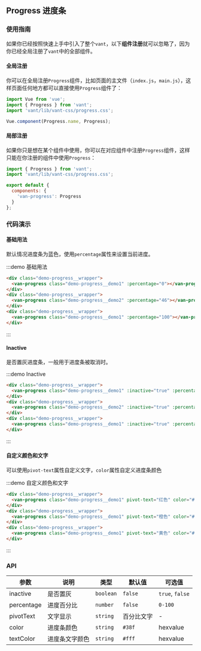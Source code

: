 <style>
  @component-namespace demo {
    @b progress {
      @e wrapper {
        padding: 5px;
        margin: 20px 10px;
      }
    }
  } 
</style>


## Progress 进度条

### 使用指南

如果你已经按照快速上手中引入了整个`vant`，以下**组件注册**就可以忽略了，因为你已经全局注册了`vant`中的全部组件。

#### 全局注册

你可以在全局注册`Progress`组件，比如页面的主文件（`index.js`，`main.js`），这样页面任何地方都可以直接使用`Progress`组件了：

```js
import Vue from 'vue';
import { Progress } from 'vant';
import 'vant/lib/vant-css/progress.css';

Vue.component(Progress.name, Progress);
```

#### 局部注册

如果你只是想在某个组件中使用，你可以在对应组件中注册`Progress`组件，这样只能在你注册的组件中使用`Progress`：

```js
import { Progress } from 'vant';
import 'vant/lib/vant-css/progress.css';

export default {
  components: {
    'van-progress': Progress
  }
};
```

### 代码演示

#### 基础用法

默认情况进度条为蓝色，使用`percentage`属性来设置当前进度。

:::demo 基础用法
```html
<div class="demo-progress__wrapper">
  <van-progress class="demo-progress__demo1" :percentage="0"></van-progress>
</div>
<div class="demo-progress__wrapper">
  <van-progress class="demo-progress__demo2" :percentage="46"></van-progress>
</div>
<div class="demo-progress__wrapper">
  <van-progress class="demo-progress__demo1" :percentage="100"></van-progress>
</div>
```
:::


#### Inactive

是否置灰进度条，一般用于进度条被取消时。

:::demo Inactive
```html
<div class="demo-progress__wrapper">
  <van-progress class="demo-progress__demo1" :inactive="true" :percentage="0"></van-progress>
</div>
<div class="demo-progress__wrapper">
  <van-progress class="demo-progress__demo2" :inactive="true" :percentage="46"></van-progress>
</div>
<div class="demo-progress__wrapper">
  <van-progress class="demo-progress__demo1" :inactive="true" :percentage="100"></van-progress>
</div>
```
:::


#### 自定义颜色和文字

可以使用`pivot-text`属性自定义文字，`color`属性自定义进度条颜色

:::demo 自定义颜色和文字
```html
<div class="demo-progress__wrapper">
  <van-progress class="demo-progress__demo1" pivot-text="红色" color="#ed5050" :percentage="26"></van-progress>
</div>
<div class="demo-progress__wrapper">
  <van-progress class="demo-progress__demo1" pivot-text="橙色" color="#f60" :percentage="46"></van-progress>
</div>
<div class="demo-progress__wrapper">
  <van-progress class="demo-progress__demo1" pivot-text="黄色" color="#f09000" :percentage="66"></van-progress>
</div>
```
:::

### API

| 参数       | 说明      | 类型       | 默认值       | 可选值       |
|-----------|-----------|-----------|-------------|-------------|
| inactive | 是否置灰 | `boolean`  | `false`          | `true`, `false`    |
| percentage | 进度百分比 | `number`  | `false`          | `0-100`    |
| pivotText | 文字显示 | `string`  | 百分比文字          | -   |
| color | 进度条颜色 | `string`  | `#38f`    | hexvalue   |
| textColor | 进度条文字颜色 | `string`  | `#fff`    | hexvalue   |

